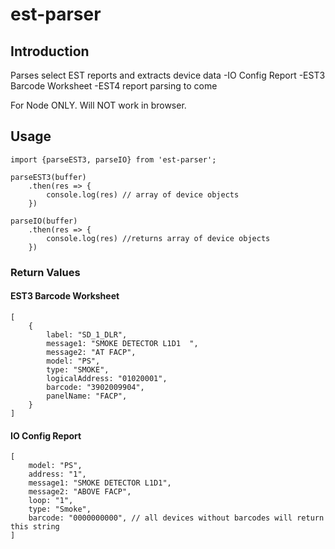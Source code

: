 # est-parser

## Introduction

 Parses select EST reports and extracts device data
    -IO Config Report
    -EST3 Barcode Worksheet
    -EST4 report parsing to come

For Node ONLY. Will NOT work in browser.

## Usage

    import {parseEST3, parseIO} from 'est-parser';

    parseEST3(buffer)
        .then(res => {
            console.log(res) // array of device objects
        })
    
    parseIO(buffer)
        .then(res => {
            console.log(res) //returns array of device objects
        })

### Return Values

#### EST3 Barcode Worksheet

    [
        {
            label: "SD_1_DLR",
            message1: "SMOKE DETECTOR L1D1  ",
            message2: "AT FACP",
            model: "PS",
            type: "SMOKE",
            logicalAddress: "01020001",
            barcode: "3902009904",
            panelName: "FACP",
        }
    ]

#### IO Config Report

    [
        model: "PS",
        address: "1",
        message1: "SMOKE DETECTOR L1D1",
        message2: "ABOVE FACP",
        loop: "1",
        type: "Smoke",
        barcode: "0000000000", // all devices without barcodes will return this string
    ]

